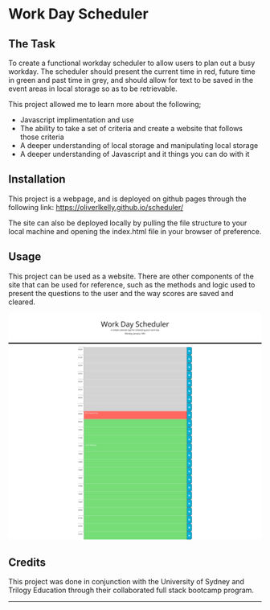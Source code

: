 # Work Day Scheduler

## The Task

To create a functional workday scheduler to allow users to plan out a busy workday. The scheduler should present the current time in red, future time in green and past time in grey, and should allow for text to be saved in the event areas in local storage so as to be retrievable.

This project allowed me to learn more about the following;
- Javascript implimentation and use
- The ability to take a set of criteria and create a website that follows those criteria
- A deeper understanding of local storage and manipulating local storage
- A deeper understanding of Javascript and it things you can do with it

## Installation

This project is a webpage, and is deployed on github pages through the following link:
    https://oliverlkelly.github.io/scheduler/

The site can also be deployed locally by pulling the file structure to your local machine and opening the index.html file in your browser of preference.

## Usage

This project can be used as a website. There are other components of the site that can be used for reference, such as the methods and logic used to present the questions to the user and the way scores are saved and cleared.

![Alt text](./assets/images/scheduler_index.html.png?raw=true "Screenshot of my web page")



## Credits

This project was done in conjunction with the University of Sydney and Trilogy Education through their collaborated full stack bootcamp program.

---
